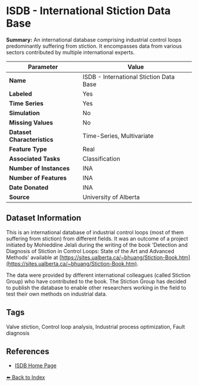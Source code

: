 # ISDB - International Stiction Data Base

**Summary:** An international database comprising industrial control loops predominantly suffering from stiction. It encompasses data from various sectors contributed by multiple international experts.

| Parameter | Value |
| --- | --- |
| **Name** | ISDB - International Stiction Data Base |
| **Labeled** | Yes |
| **Time Series** | Yes |
| **Simulation** | No |
| **Missing Values** | No |
| **Dataset Characteristics** | Time-Series, Multivariate |
| **Feature Type** | Real |
| **Associated Tasks** | Classification |
| **Number of Instances** | INA |
| **Number of Features** | INA |
| **Date Donated** | INA |
| **Source** | University of Alberta |

## Dataset Information

This is an international database of industrial control loops (most of them suffering from stiction) from different fields. It was an outcome of a project initiated by Mohieddine Jelali during the writing of the book 'Detection and Diagnosis of Stiction in Control Loops: State of the Art and Advanced Methods' available at [https://sites.ualberta.ca/~bhuang/Stiction-Book.htm](https://sites.ualberta.ca/~bhuang/Stiction-Book.htm).

The data were provided by different international colleagues (called Stiction Group) who have contributed to the book. The Stiction Group has decided to publish the database to enable other researchers working in the field to test their own methods on industrial data.

## Tags

Valve stiction, Control loop analysis, Industrial process optimization, Fault diagnosis

## References

- [ISDB Home Page](https://sites.ualberta.ca/~bhuang/Stiction-Book.htm)

[⬅️ Back to Index](../README.md)
